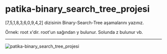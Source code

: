 # patika-binary_search_tree_projesi

[7,5,1,8,3,6,0,9,4,2] dizisinin Binary-Search-Tree aşamalarını yazınız.

Örnek: root x'dir. root'un sağından y bulunur. Solunda z bulunur vb.

---

![patika-binary_search_tree_projesi](https://user-images.githubusercontent.com/43906927/153730686-49dd023c-248f-4c97-9e1e-31589af2533a.JPG)

